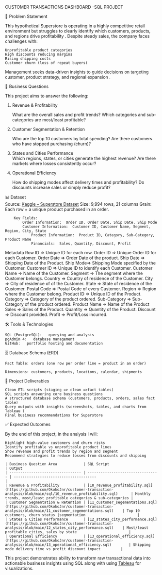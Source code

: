 
CUSTOMER TRANSACTIONS DASHBOARD -SQL PROJECT

📌 Problem Statement  

This hypothetical Superstore is operating in a highly competitive retail environment but struggles to clearly identify   which customers, products, and regions drive profitability  .
Despite steady sales, the company faces challenges with:

    Unprofitable product categories  
    High discounts reducing margins  
    Rising shipping costs  
    Customer churn (loss of repeat buyers)  

Management seeks data-driven insights to guide decisions on targeting customer, product strategy, and regional expansion  .

🎯 Business Questions  

This project aims to answer the following:

1.   Revenue & Profitability  

     What are the overall sales and profit trends?
     Which categories and sub-categories are most/least profitable?

2.   Customer Segmentation & Retention  

     Who are the top 10 customers by total spending?
     Are there customers who have stopped purchasing (churn)?

3.   States and Cities Performance  
     Which regions, states, or cities generate the highest revenue?
     Are there markets where losses consistently occur?

4.   Operational Efficiency  

     How do shipping modes affect delivery times and profitability?
     Do discounts increase sales or simply reduce profit?



📊 Dataset  
	Source:   [Kaggle – Superstore Dataset](https://www.kaggle.com/datasets/vivek468/superstore-dataset-final)
	Size:   9,994 rows, 21 columns
	Grain:   Each row = a unique product purchased in an order.
	
		Key Fields:
			Order Information:  Order ID, Order Date, Ship Date, Ship Mode
			Customer Information:  Customer ID, Customer Name, Segment, Region, City, State
     			Product Information:  Product ID, Category, Sub-Category, Product Name
     			Financials:  Sales, Quantity, Discount, Profit

Metadata
Row ID => Unique ID for each row.
Order ID => Unique Order ID for each Customer.
Order Date => Order Date of the product.
Ship Date => Shipping Date of the Product.
Ship Mode=> Shipping Mode specified by the Customer.
Customer ID => Unique ID to identify each Customer.
Customer Name => Name of the Customer.
Segment => The segment where the Customer belongs.
Country => Country of residence of the Customer.
City => City of residence of of the Customer.
State => State of residence of the Customer.
Postal Code => Postal Code of every Customer.
Region => Region where the Customer belong.
Product ID => Unique ID of the Product.
Category => Category of the product ordered.
Sub-Category => Sub-Category of the product ordered.
Product Name => Name of the Product
Sales => Sales of the Product.
Quantity => Quantity of the Product.
Discount => Discount provided.
Profit => Profit/Loss incurred.
 
🛠 Tools & Technologies  

	SQL (PostgreSQL):   querying and analysis
	pgAdmin 4:   database management
	GitHub:   portfolio hosting and documentation

🗄️ Database Schema (ERD)

	Fact Table: orders (one row per order line = product in an order)

	Dimensions: customers, products, locations, calendar, shipments

📌 Project Deliverables  

	Clean ETL scripts (staging => clean =>fact tables)
	SQL scripts answering core business questions
	A structured database schema (customers, products, orders, sales fact table)
	Query outputs with insights (screenshots, tables, and charts from Tableau )
	Final business recommendations for Superstore


 ✅ Expected Outcomes  

By the end of this project, in the analysis I will:

	Highlight high-value customers and churn risks
	Identify profitable vs unprofitable product lines
	Show revenue and profit trends by region and segment
	Recommend strategies to reduce losses from discounts and shipping
	
	| Business Question Area            | SQL Script                        | Output
	| --------------------------------- | --------------------------------- | -------------------------------------- 							|
	| Revenue & Profitability           | [10_revenue_profitability.sql](https://github.com/OkokoJnr/customer-transaction-analysis/blob/main/sql/10_revenue_profitability.sql)    	| Monthly trends, most/least profitable categories & sub-categories	|
	| Customer Segmentation & Retention | [11_customer_segementations.sql](https://github.com/OkokoJnr/customer-transaction-analysis/blob/main/11_customer_segementations.sql)    | Top 10 customers, churn status |segmentation						|
	| States & Cities Performance       | [12_states_city_performance.sql](https://github.com/OkokoJnr/customer-transaction-analysis/blob/main/12_states_city_performance.sql)    | Most/least profitable cities, sales by state						|
	| Operational Efficiency            | [13_operational_efficiency.sql](https://github.com/OkokoJnr/customer-transaction-analysis/blob/main/13_operational_efficiency.sql) 		| Shipping mode delivery time vs profit discount impact			|

This project demonstrates ability to transform raw transactional data into actionable business insights using SQL along with using [Tableau](https://public.tableau.com/app/profile/godwin.jnr.okoko/viz/superstore_17568519068350/superstorevisualizations?publish=yes) for visualizations.

